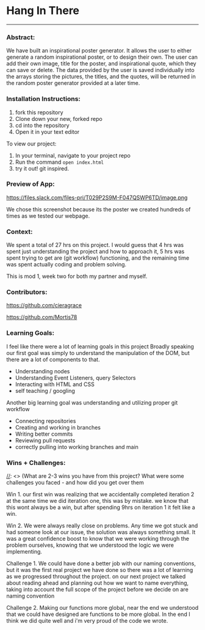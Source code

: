 # Hang In There
_________________________________________  

### Abstract:
[//]: <> (Briefly describe what you built and its features. What problem is the app solving? How does this application solve that problem?)

We have built an inspirational poster generator. It allows the user to either generate a random inspirational poster, or to design their own. The user can add their own image, title for the poster, and inspirational quote, which they can save or delete. The data provided by the user is saved individually into the arrays storing the pictures, the titles, and the quotes,
will be returned in the random poster generator provided at a later time.

### Installation Instructions:
[//]: <> (What steps does a person have to take to get your app cloned down and running?)

1. fork this repository
2. Clone down your new, forked repo
3. cd into the repository
4. Open it in your text editor

To view our project:

1. In your terminal, navigate to your project repo
2. Run the command `open index.html`
3. try it out! git inspired.

### Preview of App:
[//]: <> (Provide ONE gif or screenshot of your application - choose the "coolest" piece of functionality to show off.)

https://files.slack.com/files-pri/T029P2S9M-F047QSWP6TD/image.png

We chose this screenshot because its the poster we created hundreds of times as we tested our webpage.

### Context:
[//]: <> (Give some context for the project here. How long did you have to work on it? How far into the Turing program are you?)

We spent a total of 27 hrs on this project. I would guess that 4 hrs was spent just understanding the project and how to approach it, 5 hrs was spent trying to get are (git workflow) functioning, and the remaining time was spent actually coding and problem solving.

This is mod 1, week two for both my partner and myself.

### Contributors:
[//]: <> (Who worked on this application? Link to their GitHubs.)

https://github.com/cieragrace

https://github.com/Mortis78

### Learning Goals:
[//]: <> (What were the learning goals of this project? What tech did you work with?)

I feel like there were a lot of learning goals in this project
Broadly speaking our first goal was simply to understand the manipulation of the DOM, but there are a lot of components to that.
- Understanding nodes
- Understanding Event Listeners, query Selectors
- Interacting with HTML and CSS
- self teaching / googling

Another big learning goal was understanding and utilizing proper git workflow
- Connecting repositories
- Creating and working in branches
- Writing better commits
- Reviewing pull requests
- correctly pulling into working branches and main

### Wins + Challenges:
[//]: <> (What are 2-3 wins you have from this project? What were some challenges you faced - and how did you get over them

Win 1.	our first win was realizing that we accidentally completed iteration 2 at the same time we did iteration one, this was by mistake. we know that this wont always be a win, but after spending 9hrs on iteration 1 it felt like a win.

Win 2.	We were always really close on problems. Any time we got stuck and had someone look at our issue, the solution was always something small. It was a great confidence boost to know that we were working through the problem ourselves, knowing that we understood the logic we were implementing.

Challenge 1.	We could have done a better job with our naming conventions, but it was the first real project we have done so there was a lot of learning as we progressed throughout the project. on our next project we talked about reading ahead and planning out how we want to name everything, taking into account the full scope of the project before we decide on are naming convention	 

Challenge 2.	Making our functions more global, near the end we understood that we could have designed are functions to be more global. In the end I think we did quite well and i'm very proud of the code we wrote.
